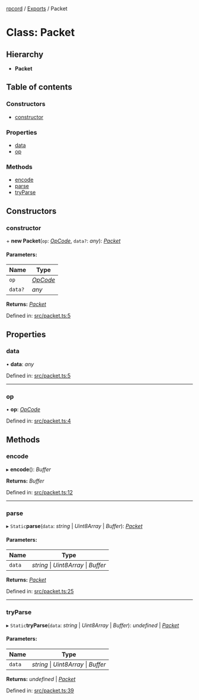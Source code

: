 [rpcord](../README.md) / [Exports](../modules.md) / Packet

# Class: Packet

## Hierarchy

* **Packet**

## Table of contents

### Constructors

- [constructor](packet.md#constructor)

### Properties

- [data](packet.md#data)
- [op](packet.md#op)

### Methods

- [encode](packet.md#encode)
- [parse](packet.md#parse)
- [tryParse](packet.md#tryparse)

## Constructors

### constructor

\+ **new Packet**(`op`: [*OpCode*](../enums/opcode.md), `data?`: *any*): [*Packet*](packet.md)

#### Parameters:

Name | Type |
------ | ------ |
`op` | [*OpCode*](../enums/opcode.md) |
`data?` | *any* |

**Returns:** [*Packet*](packet.md)

Defined in: [src/packet.ts:5](https://github.com/DjDeveloperr/RPCord/blob/a435209/src/packet.ts#L5)

## Properties

### data

• **data**: *any*

Defined in: [src/packet.ts:5](https://github.com/DjDeveloperr/RPCord/blob/a435209/src/packet.ts#L5)

___

### op

• **op**: [*OpCode*](../enums/opcode.md)

Defined in: [src/packet.ts:4](https://github.com/DjDeveloperr/RPCord/blob/a435209/src/packet.ts#L4)

## Methods

### encode

▸ **encode**(): *Buffer*

**Returns:** *Buffer*

Defined in: [src/packet.ts:12](https://github.com/DjDeveloperr/RPCord/blob/a435209/src/packet.ts#L12)

___

### parse

▸ `Static`**parse**(`data`: *string* \| *Uint8Array* \| *Buffer*): [*Packet*](packet.md)

#### Parameters:

Name | Type |
------ | ------ |
`data` | *string* \| *Uint8Array* \| *Buffer* |

**Returns:** [*Packet*](packet.md)

Defined in: [src/packet.ts:25](https://github.com/DjDeveloperr/RPCord/blob/a435209/src/packet.ts#L25)

___

### tryParse

▸ `Static`**tryParse**(`data`: *string* \| *Uint8Array* \| *Buffer*): *undefined* \| [*Packet*](packet.md)

#### Parameters:

Name | Type |
------ | ------ |
`data` | *string* \| *Uint8Array* \| *Buffer* |

**Returns:** *undefined* \| [*Packet*](packet.md)

Defined in: [src/packet.ts:39](https://github.com/DjDeveloperr/RPCord/blob/a435209/src/packet.ts#L39)
